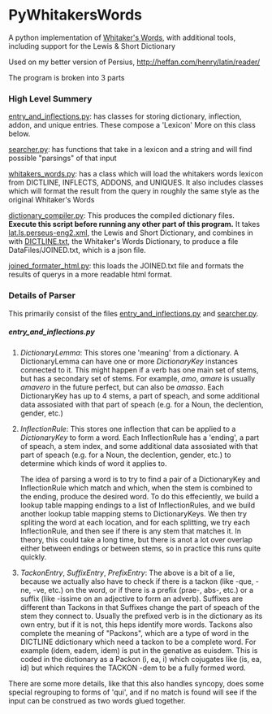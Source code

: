 # PyWhitakersWords
A python implementation of [Whitaker's Words](https://github.com/mk270/whitakers-words), with additional tools, including support for the Lewis & Short Dictionary

Used on my better version of Persius, http://heffan.com/henry/latin/reader/

The program is broken into 3 parts

### High Level Summery
[entry_and_inflections.py](entry_and_inflections.py): has classes for storing dictionary, inflection, addon, and unique entries. These compose a 'Lexicon' More on this class below.

[searcher.py](searcher.py): has functions that take in a lexicon and a string and will find possible "parsings" of that input

[whitakers_words.py](whitakers_words.py): has a class which will load the whitakers words lexicon from DICTLINE, INFLECTS, ADDONS, and UNIQUES. It also includes classes which will format the result from the query in roughly the same style as the original Whitaker's Words

[dictionary_compiler.py](dictionary_compiler.py): This produces the compiled dictionary files. **Execute this script before running any other part of this program.** It takes [lat.ls.perseus-eng2.xml](DataFiles/lat.ls.perseus-eng2.xml), the Lewis and Short Dictionary, and combines in with [DICTLINE.txt](DataFiles/DICTLINE.txt), the Whitaker's Words Dictionary, to produce a file DataFiles/JOINED.txt, which is a json file.

[joined_formater_html.py](joined_formater_html.py): this loads the JOINED.txt file and formats the results of querys in a more readable html format.


### Details of Parser
This primarily consist of the files [entry_and_inflections.py](entry_and_inflections.py) and [searcher.py](searcher.py).

##### entry_and_inflections.py
1. _DictionaryLemma_: This stores one 'meaning' from a dictionary. A DictionaryLemma can have one or more _DictionaryKey_ instances connected to it. This might happen if a verb has one main set of stems, but has a secondary set of stems. For example, _amo_, _amare_ is usually _amavero_ in the future perfect, but can also be _amasso_. Each DictionaryKey has up to 4 stems, a part of speach, and some additional data assosiated with that part of speach (e.g. for a Noun, the declention, gender, etc.)

2. _InflectionRule_: This stores one inflection that can be applied to a _DictionaryKey_ to form a word. Each InflectionRule has a 'ending', a part of speach, a stem index, and some additional data assosiated with that part of speach (e.g. for a Noun, the declention, gender, etc.) to determine which kinds of word it applies to.  

   The idea of parsing a word is to try to find a pair of a DictionaryKey and InflectionRule which match and which, when the stem is combined to the ending, produce the desired word. To do this effeciently, we build a lookup table mapping endings to a list of InflectionRules, and we build another lookup table mapping stems to DictionaryKeys. We then try spliting the word at each location, and for each splitting, we try each InflectionRule, and then see if there is any stem that matches it. In theory, this could take a long time, but there is anot a lot over overlap either between endings or between stems, so in practice this runs quite quickly.

3. _TackonEntry_, _SuffixEntry_, _PrefixEntry_: The above is a bit of a lie, because we actually also have to check if there is a tackon (like -que, -ne, -ve, etc.) on the word, or if there is a prefix (prae-, abs-, etc.) or a suffix (like -issime on an adjective to form an adverb). Suffixes are different than Tackons in that Suffixes change the part of speach of the stem they connect to. Usually the prefixed verb is in the dictionary as its own entry, but if it is not, this heps identify more words. Tackons also complete the meaning of "Packons", which are a type of word in the DICTLINE ddictionary which need a tackon to be a complete word. For example (idem, eadem, idem) is put in the genative as euisdem. This is coded in the dictionary as a Packon (i, ea, i) which cojugates like (is, ea, id) but which requires the TACKON -dem to be a fully formed word.

There are some more details, like that this also handles syncopy, does some special regrouping to forms of 'qui', and if no match is found will see if the input can be construed as two words glued together.
